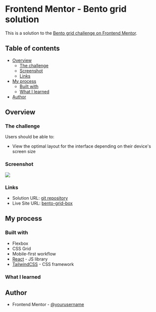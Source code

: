 # Frontend Mentor - Bento grid solution

This is a solution to the [Bento grid challenge on Frontend Mentor](https://www.frontendmentor.io/challenges/bento-grid-RMydElrlOj).

## Table of contents

- [Overview](#overview)
  - [The challenge](#the-challenge)
  - [Screenshot](#screenshot)
  - [Links](#links)
- [My process](#my-process)
  - [Built with](#built-with)
  - [What I learned](#what-i-learned)
- [Author](#author)

## Overview

### The challenge

Users should be able to:

- View the optimal layout for the interface depending on their device's screen size

### Screenshot

![](./screenshot.jpg)

### Links

- Solution URL: [git repository](https://github.com/Sarah-okolo/FEM-bento-grid-box)
- Live Site URL: [bento-grid-box](https://bento-grid-box.netlify.app/)

## My process

### Built with

- Flexbox
- CSS Grid
- Mobile-first workflow
- [React](https://reactjs.org/) - JS library
- [TailwindCSS]() - CSS framework


### What I learned


## Author

- Frontend Mentor - [@yourusername](https://www.frontendmentor.io/profile/sarah-okolo)
